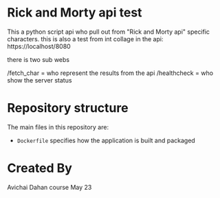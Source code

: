 # Rick and Morty api test

This a python script api who pull out from "Rick and Morty api" specific characters.
this is also a test from int collage
in the api:
https://localhost/8080

there is two sub webs

/fetch_char = who represent the results from the api
/healthcheck = who show the server status

# Repository structure

The main files in this repository are:

* `Dockerfile` specifies how the application is built and packaged

# Created By

Avichai Dahan 
course May 23